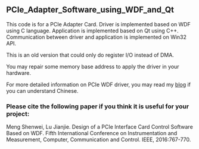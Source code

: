## PCIe_Adapter_Software_using_WDF_and_Qt
This code is for a PCIe Adapter Card.
Driver is implemented based on WDF using C language.
Application is implemented based on Qt using C++.
Communication between driver and application is implemented on Win32 API.

This is an old version that could only do register I/O instead of DMA.

You may repair some memory base address to apply the driver in your hardware.

For more detailed information on PCIe WDF driver, you may read my [blog](http://www.cnblogs.com/jacklu/tag/Windows%E9%A9%B1%E5%8A%A8%E5%BC%80%E5%8F%91/) if you can understand Chinese.


### Please cite the following paper if you think it is useful for your project:
Meng Shenwei, Lu Jianjie. Design of a PCIe Interface Card Control Software Based on WDF. Fifth International Conference on Instrumentation and Measurement, Computer, Communication and Control. IEEE, 2016:767-770.
